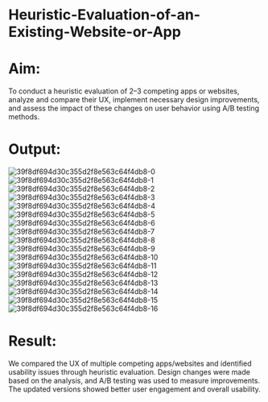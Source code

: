 # Heuristic-Evaluation-of-an-Existing-Website-or-App

# Aim:
To conduct a heuristic evaluation of 2–3 competing apps or websites, analyze and compare their UX, implement necessary design improvements, and assess the impact of these changes on user behavior using A/B testing methods.

# Output:
![39f8df694d30c355d2f8e563c64f4db8-0](https://github.com/user-attachments/assets/52058220-04e2-45a1-b4e6-c81d9bf7b649)
![39f8df694d30c355d2f8e563c64f4db8-1](https://github.com/user-attachments/assets/4613120c-924d-4175-bf10-924ee7e00742)
![39f8df694d30c355d2f8e563c64f4db8-2](https://github.com/user-attachments/assets/5d24779e-2d3a-47df-886d-a31a7b135d6c)
![39f8df694d30c355d2f8e563c64f4db8-3](https://github.com/user-attachments/assets/e4ddd68c-8572-42b3-a91c-5f3083c9b942)
![39f8df694d30c355d2f8e563c64f4db8-4](https://github.com/user-attachments/assets/73194759-27c4-4458-ae56-464601dc49c8)
![39f8df694d30c355d2f8e563c64f4db8-5](https://github.com/user-attachments/assets/aa7851a7-df2a-4c34-ad6c-2ea91ff07b5e)
![39f8df694d30c355d2f8e563c64f4db8-6](https://github.com/user-attachments/assets/329ee2d6-4afb-4680-8d3a-c332140b30c3)
![39f8df694d30c355d2f8e563c64f4db8-7](https://github.com/user-attachments/assets/55ddb206-12c9-4341-bafb-c89ce60cc1d3)
![39f8df694d30c355d2f8e563c64f4db8-8](https://github.com/user-attachments/assets/e2da70bb-5eda-4987-97dd-9228855cd5c6)
![39f8df694d30c355d2f8e563c64f4db8-9](https://github.com/user-attachments/assets/876bf98c-b9d1-4f65-9681-05cc4f4113fb)
![39f8df694d30c355d2f8e563c64f4db8-10](https://github.com/user-attachments/assets/cb3a0840-fe6d-4700-b8fb-dff48da1d31c)
![39f8df694d30c355d2f8e563c64f4db8-11](https://github.com/user-attachments/assets/eea587e7-c7a0-4835-8ed2-1c603b85b923)
![39f8df694d30c355d2f8e563c64f4db8-12](https://github.com/user-attachments/assets/ec32c908-6d87-48be-a112-0f58f959217f)
![39f8df694d30c355d2f8e563c64f4db8-13](https://github.com/user-attachments/assets/dd8e4203-59c5-4dbf-878e-9bae885faf01)
![39f8df694d30c355d2f8e563c64f4db8-14](https://github.com/user-attachments/assets/4e610bde-64f2-4a25-a1b1-d6496a40f3b2)
![39f8df694d30c355d2f8e563c64f4db8-15](https://github.com/user-attachments/assets/18883ba9-c4a9-45f6-a177-f1e08f9cd01c)
![39f8df694d30c355d2f8e563c64f4db8-16](https://github.com/user-attachments/assets/01e5d1fb-5f2a-4692-96d1-4f67eda01778)

# Result:
We compared the UX of multiple competing apps/websites and identified usability issues through heuristic evaluation. Design changes were made based on the analysis, and A/B testing was used to measure improvements. The updated versions showed better user engagement and overall usability.
